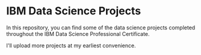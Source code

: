 # IBM Data Science Projects

In this repository, you can find some of the data science projects completed throughout the IBM Data Science Professional Certificate.

I'll upload more projects at my earliest convenience. 

<!--- dont forget to upload the Data Science Capstone 123456
